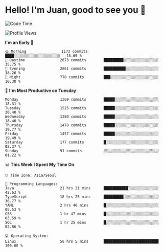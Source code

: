 # Hello! I'm Juan, good to see you 👋

<!--
**Y-k-Y/Y-k-Y** is a ✨ _special_ ✨ repository because its `README.md` (this file) appears on your GitHub profile.

Here are some ideas to get you started:

- 🔭 I’m currently working on ...
- 🌱 I’m currently learning ...
- 👯 I’m looking to collaborate on ...
- 🤔 I’m looking for help with ...
- 💬 Ask me about ...
- 📫 How to reach me: ...
- 😄 Pronouns: ...
- ⚡ Fun fact: ...
-->
<!--
![Profile views](https://gpvc.arturio.dev/Y-k-Y)

[![Omid Nikrah StackOverflow](https://github-readme-stackoverflow.vercel.app/?userID=9517076)](https://stackoverflow.com/users/9517076/i-have-10-fingers)
-->

<!--START_SECTION:waka-->
![Code Time](http://img.shields.io/badge/Code%20Time-1%2C104%20hrs%2036%20mins-blue)

![Profile Views](http://img.shields.io/badge/Profile%20Views-0-blue)

**I'm an Early 🐤** 

```text
🌞 Morning                1173 commits        ████░░░░░░░░░░░░░░░░░░░░░   15.69 % 
🌆 Daytime                2673 commits        █████████░░░░░░░░░░░░░░░░   35.75 % 
🌃 Evening                2861 commits        ██████████░░░░░░░░░░░░░░░   38.26 % 
🌙 Night                  770 commits         ███░░░░░░░░░░░░░░░░░░░░░░   10.30 % 
```
📅 **I'm Most Productive on Tuesday** 

```text
Monday                   1369 commits        █████░░░░░░░░░░░░░░░░░░░░   18.31 % 
Tuesday                  1525 commits        █████░░░░░░░░░░░░░░░░░░░░   20.40 % 
Wednesday                1380 commits        █████░░░░░░░░░░░░░░░░░░░░   18.46 % 
Thursday                 1478 commits        █████░░░░░░░░░░░░░░░░░░░░   19.77 % 
Friday                   1457 commits        █████░░░░░░░░░░░░░░░░░░░░   19.49 % 
Saturday                 177 commits         █░░░░░░░░░░░░░░░░░░░░░░░░   02.37 % 
Sunday                   91 commits          ░░░░░░░░░░░░░░░░░░░░░░░░░   01.22 % 
```


📊 **This Week I Spent My Time On** 

```text
🕑︎ Time Zone: Asia/Seoul

💬 Programming Languages: 
Java                     21 hrs 21 mins      ███████████░░░░░░░░░░░░░░   42.63 % 
TypeScript               18 hrs 25 mins      █████████░░░░░░░░░░░░░░░░   36.77 % 
YAML                     2 hrs 46 mins       █░░░░░░░░░░░░░░░░░░░░░░░░   05.53 % 
CSS                      1 hr 47 mins        █░░░░░░░░░░░░░░░░░░░░░░░░   03.59 % 
SQL                      1 hr 25 mins        █░░░░░░░░░░░░░░░░░░░░░░░░   02.86 % 

💻 Operating System: 
Linux                    50 hrs 5 mins       █████████████████████████   100.00 % 
```


<!--END_SECTION:waka-->
